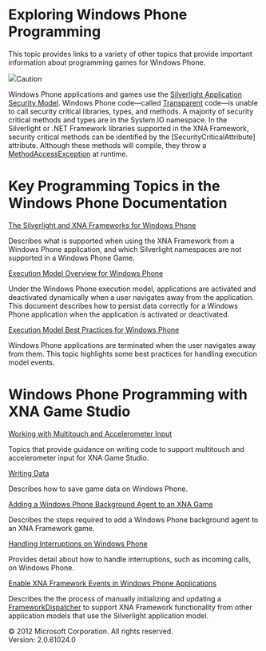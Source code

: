﻿

# Exploring Windows Phone Programming

This topic provides links to a variety of other topics that provide important information about programming games for Windows Phone.

![](caution.gif)Caution

Windows Phone applications and games use the [Silverlight Application Security Model](http://msdn.microsoft.com/library/dd470128(VS.95).aspx). Windows Phone code—called [Transparent](http://msdn.microsoft.com/library/dd233102.aspx) code—is unable to call security critical libraries, types, and methods. A majority of security critical methods and types are in the System.IO namespace. In the Silverlight or .NET Framework libraries supported in the XNA Framework, security critical methods can be identified by the \[SecurityCriticalAttribute\] attribute. Although these methods will compile, they throw a [MethodAccessException](http://msdn2.microsoft.com/library/system.methodaccessexception.aspx) at runtime.

# Key Programming Topics in the Windows Phone Documentation

[The Silverlight and XNA Frameworks for Windows Phone](http://go.microsoft.com/fwlink/?LinkId=255063)

Describes what is supported when using the XNA Framework from a Windows Phone application, and which Silverlight namespaces are not supported in a Windows Phone Game.

[Execution Model Overview for Windows Phone](http://go.microsoft.com/fwlink/?LinkId=255064)

Under the Windows Phone execution model, applications are activated and deactivated dynamically when a user navigates away from the application. This document describes how to persist data correctly for a Windows Phone application when the application is activated or deactivated.

[Execution Model Best Practices for Windows Phone](http://go.microsoft.com/fwlink/?LinkId=255065)

Windows Phone applications are terminated when the user navigates away from them. This topic highlights some best practices for handling execution model events.

# Windows Phone Programming with XNA Game Studio

[Working with Multitouch and Accelerometer Input](Input_TouchandAccel.md)

Topics that provide guidance on writing code to support multitouch and accelerometer input for XNA Game Studio.

[Writing Data](Storage_HowTo_SaveDataMobile.md)

Describes how to save game data on Windows Phone.

[Adding a Windows Phone Background Agent to an XNA Game](UsingBackgroundAgentsOnPhone.md)

Describes the steps required to add a Windows Phone background agent to an XNA Framework game.

[Handling Interruptions on Windows Phone](RespondingtoShutdownEvents.md)

Provides detail about how to handle interruptions, such as incoming calls, on Windows Phone.

[Enable XNA Framework Events in Windows Phone Applications](UsingXNAFrameworkInSilverlight.md)

Describes the the process of manually initializing and updating a [FrameworkDispatcher](T_MXF_FrameworkDispatcher.md) to support XNA Framework functionality from other application models that use the Silverlight application model.

© 2012 Microsoft Corporation. All rights reserved.  
Version: 2.0.61024.0
